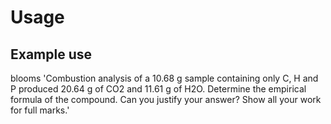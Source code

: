 # Usage
## Example use
blooms 'Combustion analysis of a 10.68 g sample containing only C, H and P produced 20.64 g of CO2 and 11.61 g of H2O. Determine the empirical formula of the compound. Can you justify your answer? Show all your work for full marks.'
